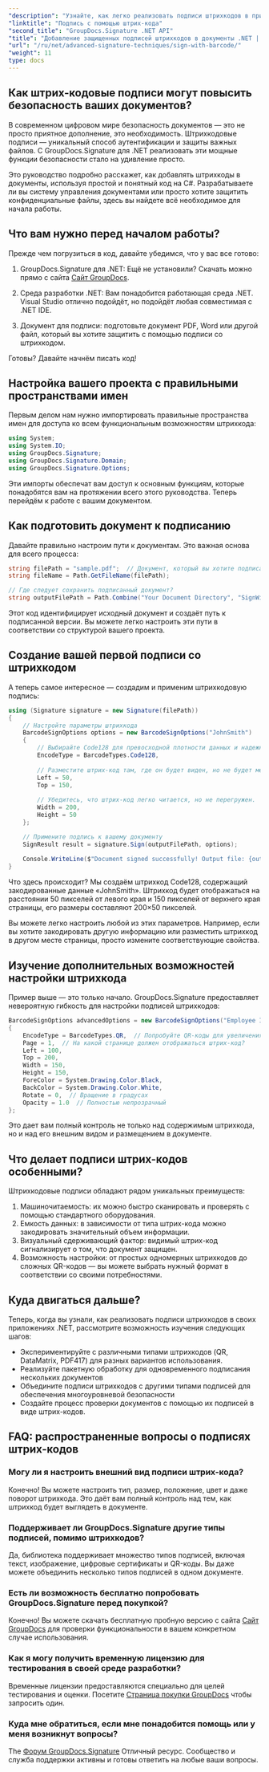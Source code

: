 ```yaml
---
"description": "Узнайте, как легко реализовать подписи штрихкодов в приложениях .NET с помощью GroupDocs.Signature. Пошаговое руководство с примерами кода."
"linktitle": "Подпись с помощью штрих-кода"
"second_title": "GroupDocs.Signature .NET API"
"title": "Добавление защищенных подписей штрихкодов в документы .NET | Полное руководство"
"url": "/ru/net/advanced-signature-techniques/sign-with-barcode/"
"weight": 11
type: docs
---
```

## Как штрих-кодовые подписи могут повысить безопасность ваших документов?

В современном цифровом мире безопасность документов — это не просто приятное дополнение, это необходимость. Штрихкодовые подписи — уникальный способ аутентификации и защиты важных файлов. С GroupDocs.Signature для .NET реализовать эти мощные функции безопасности стало на удивление просто.

Это руководство подробно расскажет, как добавлять штрихкоды в документы, используя простой и понятный код на C#. Разрабатываете ли вы систему управления документами или просто хотите защитить конфиденциальные файлы, здесь вы найдете всё необходимое для начала работы.

## Что вам нужно перед началом работы?

Прежде чем погрузиться в код, давайте убедимся, что у вас все готово:

1. GroupDocs.Signature для .NET: Ещё не установили? Скачать можно прямо с сайта [Сайт GroupDocs](https://releases.groupdocs.com/signature/net/).

2. Среда разработки .NET: Вам понадобится работающая среда .NET. Visual Studio отлично подойдёт, но подойдёт любая совместимая с .NET IDE.

3. Документ для подписи: подготовьте документ PDF, Word или другой файл, который вы хотите защитить с помощью подписи со штрихкодом.

Готовы? Давайте начнём писать код!

## Настройка вашего проекта с правильными пространствами имен

Первым делом нам нужно импортировать правильные пространства имен для доступа ко всем функциональным возможностям штрихкода:

```csharp
using System;
using System.IO;
using GroupDocs.Signature;
using GroupDocs.Signature.Domain;
using GroupDocs.Signature.Options;
```

Эти импорты обеспечат вам доступ к основным функциям, которые понадобятся вам на протяжении всего этого руководства. Теперь перейдём к работе с вашим документом.

## Как подготовить документ к подписанию

Давайте правильно настроим пути к документам. Это важная основа для всего процесса:

```csharp
string filePath = "sample.pdf";  // Документ, который вы хотите подписать
string fileName = Path.GetFileName(filePath);

// Где следует сохранить подписанный документ?
string outputFilePath = Path.Combine("Your Document Directory", "SignWithBarcode", fileName);
```

Этот код идентифицирует исходный документ и создаёт путь к подписанной версии. Вы можете легко настроить эти пути в соответствии со структурой вашего проекта.

## Создание вашей первой подписи со штрихкодом

А теперь самое интересное — создадим и применим штрихкодовую подпись:

```csharp
using (Signature signature = new Signature(filePath))
{
    // Настройте параметры штрихкода
    BarcodeSignOptions options = new BarcodeSignOptions("JohnSmith")
    {
        // Выбирайте Code128 для превосходной плотности данных и надежности
        EncodeType = BarcodeTypes.Code128,
        
        // Разместите штрих-код там, где он будет виден, но не будет мешать.
        Left = 50,
        Top = 150,
        
        // Убедитесь, что штрих-код легко читается, но не перегружен.
        Width = 200,
        Height = 50
    };

    // Примените подпись к вашему документу
    SignResult result = signature.Sign(outputFilePath, options);
    
    Console.WriteLine($"Document signed successfully! Output file: {outputFilePath}");
}
```

Что здесь происходит? Мы создаём штрихкод Code128, содержащий закодированные данные «JohnSmith». Штрихкод будет отображаться на расстоянии 50 пикселей от левого края и 150 пикселей от верхнего края страницы, его размеры составляют 200×50 пикселей.

Вы можете легко настроить любой из этих параметров. Например, если вы хотите закодировать другую информацию или разместить штрихкод в другом месте страницы, просто измените соответствующие свойства.

## Изучение дополнительных возможностей настройки штрихкода

Пример выше — это только начало. GroupDocs.Signature предоставляет невероятную гибкость для настройки подписей штрихкодов:

```csharp
BarcodeSignOptions advancedOptions = new BarcodeSignOptions("Employee ID: 123456")
{
    EncodeType = BarcodeTypes.QR,  // Попробуйте QR-коды для увеличения емкости данных
    Page = 1,  // На какой странице должен отображаться штрих-код?
    Left = 100,
    Top = 200,
    Width = 150,
    Height = 150,
    ForeColor = System.Drawing.Color.Black,
    BackColor = System.Drawing.Color.White,
    Rotate = 0,  // Вращение в градусах
    Opacity = 1.0  // Полностью непрозрачный
};
```

Это дает вам полный контроль не только над содержимым штрихкода, но и над его внешним видом и размещением в документе.

## Что делает подписи штрих-кодов особенными?

Штрихкодовые подписи обладают рядом уникальных преимуществ:

1. Машиночитаемость: их можно быстро сканировать и проверять с помощью стандартного оборудования.
2. Емкость данных: в зависимости от типа штрих-кода можно закодировать значительный объем информации.
3. Визуальный сдерживающий фактор: видимый штрих-код сигнализирует о том, что документ защищен.
4. Возможность настройки: от простых одномерных штрихкодов до сложных QR-кодов — вы можете выбрать нужный формат в соответствии со своими потребностями.

## Куда двигаться дальше?

Теперь, когда вы узнали, как реализовать подписи штрихкодов в своих приложениях .NET, рассмотрите возможность изучения следующих шагов:

- Экспериментируйте с различными типами штрихкодов (QR, DataMatrix, PDF417) для разных вариантов использования.
- Реализуйте пакетную обработку для одновременного подписания нескольких документов
- Объедините подписи штрихкодов с другими типами подписей для обеспечения многоуровневой безопасности
- Создайте процесс проверки документов с помощью их подписей в виде штрих-кодов.

## FAQ: распространенные вопросы о подписях штрих-кодов

### Могу ли я настроить внешний вид подписи штрих-кода?
Конечно! Вы можете настроить тип, размер, положение, цвет и даже поворот штрихкода. Это даёт вам полный контроль над тем, как штрихкод будет выглядеть в документе.

### Поддерживает ли GroupDocs.Signature другие типы подписей, помимо штрихкодов?
Да, библиотека поддерживает множество типов подписей, включая текст, изображение, цифровые сертификаты и QR-коды. Вы даже можете объединить несколько типов подписей в одном документе.

### Есть ли возможность бесплатно попробовать GroupDocs.Signature перед покупкой?
Конечно! Вы можете скачать бесплатную пробную версию с сайта [Сайт GroupDocs](https://releases.groupdocs.com/) для проверки функциональности в вашем конкретном случае использования.

### Как я могу получить временную лицензию для тестирования в своей среде разработки?
Временные лицензии предоставляются специально для целей тестирования и оценки. Посетите [Страница покупки GroupDocs](https://purchase.groupdocs.com/temporary-license/) чтобы запросить один.

### Куда мне обратиться, если мне понадобится помощь или у меня возникнут вопросы?
The [Форум GroupDocs.Signature](https://forum.groupdocs.com/c/signature/13) Отличный ресурс. Сообщество и служба поддержки активны и готовы ответить на любые ваши вопросы.